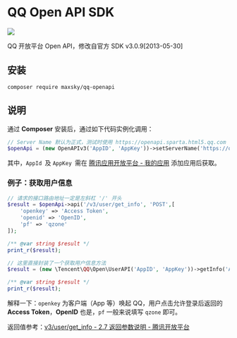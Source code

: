 # QQ Open API SDK

<a href="https://996.icu"><img src="https://img.shields.io/badge/link-996.icu-red.svg"></a>

QQ 开放平台 Open API，修改自官方 SDK v3.0.9[2013-05-30]

## 安装

`composer require maxsky/qq-openapi`

## 说明

通过 **Composer** 安装后，通过如下代码实例化调用：

```php
// Server Name 默认为正式，测试时使用 https://openapi.sparta.html5.qq.com
$openApi = (new OpenAPIv3('AppID', 'AppKey'))->setServerName('https://openapi.tencentyun.com');
```

其中，`AppId `及 `AppKey `需在 [腾讯应用开放平台 - 我的应用](https://app.open.qq.com/p/app/list) 添加应用后获取。

### 例子：获取用户信息

```php
// 请求的接口路由地址一定是左斜杠 '/' 开头
$result = $openApi->api('/v3/user/get_info', 'POST',[
    'openkey' => 'Access Token',
    'openid' => 'OpenID',
    'pf' => 'qzone'
]);

/** @var string $result */
print_r($result);

// 这里直接封装了一个获取用户信息方法
$result = (new \Tencent\QQ\Open\UserAPI('AppID', 'AppKey'))->getInfo('AccessToken', 'OpenID');

/** @var string $result */
print_r($result);
```

解释一下：`openkey` 为客户端（App 等）唤起 QQ，用户点击允许登录后返回的 **Access Token**，**OpenID** 也是，`pf` 一般来说填写 `qzone` 即可。

返回值参考：[v3/user/get_info - 2.7 返回参数说明 - 腾讯开放平台](https://wiki.open.qq.com/wiki/v3/user/get_info#2.7.09.E8.BF.94.E5.9B.9E.E5.8F.82.E6.95.B0.E8.AF.B4.E6.98.8E)

